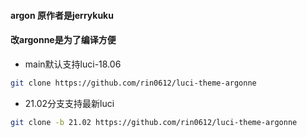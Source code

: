 #### argon 原作者是jerrykuku
#### 改argonne是为了编译方便
+ main默认支持luci-18.06
 ```bash
git clone https://github.com/rin0612/luci-theme-argonne
```
+ 21.02分支支持最新luci
 ```bash
git clone -b 21.02 https://github.com/rin0612/luci-theme-argonne
```
